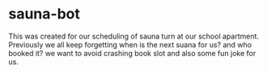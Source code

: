 # sauna-bot

This was created for our scheduling of sauna turn at our school apartment. Previously we all keep forgetting when is the next suana for us? and who booked it? we want to avoid crashing book slot and also some fun joke for us.
